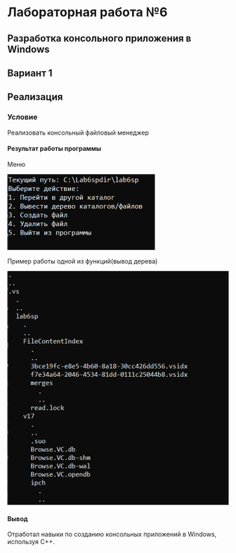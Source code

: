 # Лабораторная работа №6 #

## Разработка консольного приложения в Windows ##

## Вариант 1 ##

## Реализация ##

### **Условие** ###

Реализовать консольный файловый менеджер



#### Результат работы программы ####

Меню

![1.png](images/1.png)

Пример работы одной из функций(вывод дерева)

![2.png](images/2.png)



#### Вывод ####

Отработал навыки по созданию консольных приложений в Windows, используя C++.

